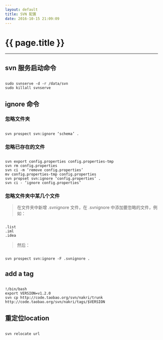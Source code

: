 ```yaml
---
layout: default
title: SVN 配置
date: 2016-10-15 21:09:09
---
```

# {{ page.title }}

*****

## svn 服务启动命令

<pre><code>
sudo svnserve -d -r /data/svn
sudo killall svnserve
</code></pre>

## ignore 命令
### 忽略文件夹

<pre><code>
svn prospect svn:ignore ‘schema’ .
</code></pre>

### 忽略已存在的文件

<pre><code>
svn export config.properties config.properties-tmp
svn rm config.properties
svn ci -m ‘remove config.properties’
mv config.properties-tmp config.properties
svn propset svn:ignore ‘config.properties’ .
svn ci - ‘ignore config.properties’
</code></pre>

### 忽略文件夹中某几个文件
> 在文件夹中新增 .svnignore 文件，在 .svnignore 中添加要忽略的文件，例如：

<pre><code>
.list
.iml
.idea
</code></pre>

> 然后：

<pre><code>
svn prospect svn:ignore -F .svnignore .
</code></pre>

## add a tag

<pre><code>
!/bin/bash
export VERSION=v1.2.0
svn cp http://code.taobao.org/svn/nakri/trunk http://code.taobao.org/svn/nakri/tags/$VERSION
</code></pre>

## 重定位location

<pre><code>
svn relocate url
</code></pre>
